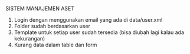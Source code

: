 SISTEM MANAJEMEN ASET 

1. Login dengan menggunakan email yang ada di data/user.xml
2. Folder sudah berdasarkan user
3. Template untuk setiap user sudah tersedia (bisa diubah lagi kalau ada kekurangan)
4. Kurang data dalam table dan form
